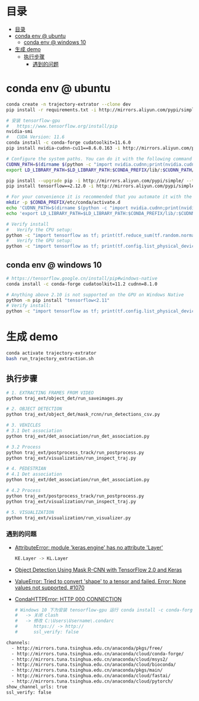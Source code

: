 <!-- @created at 2023-05-06 -->

# 目录

- [目录](#目录)
- [conda env @ ubuntu](#conda-env--ubuntu)
  - [conda env @ windows 10](#conda-env--windows-10)
- [生成 demo](#生成-demo)
  - [执行步骤](#执行步骤)
    - [遇到的问题](#遇到的问题)

<!-- ========= ========= =========  ========= ========= ========= -->

# conda env @ ubuntu

```bash
conda create -n trajectory-extrator --clone dev
pip install -r requirements.txt -i http://mirrors.aliyun.com/pypi/simple/ --trusted-host mirrors.aliyun.com

# 安装 tensorflow-gpu
#   https://www.tensorflow.org/install/pip
nvidia-smi
#   CUDA Version: 11.6
conda install -c conda-forge cudatoolkit=11.6.0
pip install nvidia-cudnn-cu11==8.6.0.163 -i http://mirrors.aliyun.com/pypi/simple/ --trusted-host mirrors.aliyun.com

# Configure the system paths. You can do it with the following command every time you start a new terminal after activating your conda environment.
CUDNN_PATH=$(dirname $(python -c "import nvidia.cudnn;print(nvidia.cudnn.__file__)"))
export LD_LIBRARY_PATH=$LD_LIBRARY_PATH:$CONDA_PREFIX/lib/:$CUDNN_PATH/lib

pip install --upgrade pip -i http://mirrors.aliyun.com/pypi/simple/ --trusted-host mirrors.aliyun.com
pip install tensorflow==2.12.0 -i http://mirrors.aliyun.com/pypi/simple/ --trusted-host mirrors.aliyun.com

# For your convenience it is recommended that you automate it with the following commands. The system paths will be automatically configured when you activate this conda environment.
mkdir -p $CONDA_PREFIX/etc/conda/activate.d
echo 'CUDNN_PATH=$(dirname $(python -c "import nvidia.cudnn;print(nvidia.cudnn.__file__)"))' >> $CONDA_PREFIX/etc/conda/activate.d/env_vars.sh
echo 'export LD_LIBRARY_PATH=$LD_LIBRARY_PATH:$CONDA_PREFIX/lib/:$CUDNN_PATH/lib' >> $CONDA_PREFIX/etc/conda/activate.d/env_vars.sh

# Verify install
#   Verify the CPU setup:
python -c "import tensorflow as tf; print(tf.reduce_sum(tf.random.normal([1000, 1000])))"
#   Verify the GPU setup:
python -c "import tensorflow as tf; print(tf.config.list_physical_devices('GPU'))"
```

## conda env @ windows 10

```bash
# https://tensorflow.google.cn/install/pip#windows-native
conda install -c conda-forge cudatoolkit=11.2 cudnn=8.1.0

# Anything above 2.10 is not supported on the GPU on Windows Native
python -m pip install "tensorflow<2.11"
# Verify install:
python -c "import tensorflow as tf; print(tf.config.list_physical_devices('GPU'))"
```

# 生成 demo

```bash
conda activate trajectory-extrator
bash run_trajectory_extraction.sh
```

## 执行步骤

```bash
# 1. EXTRACTING FRAMES FROM VIDEO
python traj_ext/object_det/run_saveimages.py

# 2. OBJECT DETECTION
python traj_ext/object_det/mask_rcnn/run_detections_csv.py

# 3. VEHICLES
# 3.1 Det association
python traj_ext/det_association/run_det_association.py

# 3.2 Process
python traj_ext/postprocess_track/run_postprocess.py
python traj_ext/visualization/run_inspect_traj.py

# 4. PEDESTRIAN
# 4.1 Det association
python traj_ext/det_association/run_det_association.py

# 4.2 Process
python traj_ext/postprocess_track/run_postprocess.py
python traj_ext/visualization/run_inspect_traj.py

# 5. VISUALIZATION
python traj_ext/visualization/run_visualizer.py
```

### 遇到的问题

- [AttributeError: module 'keras.engine' has no attribute 'Layer'](https://stackoverflow.com/a/71260250)

  ```bash
  KE.Layer -> KL.Layer
  ```

- [Object Detection Using Mask R-CNN with TensorFlow 2.0 and Keras](https://blog.paperspace.com/mask-r-cnn-tensorflow-2-0-keras/)

- [ValueError: Tried to convert 'shape' to a tensor and failed. Error: None values not supported. #1070](https://github.com/matterport/Mask_RCNN/issues/1070)

- [CondaHTTPError: HTTP 000 CONNECTION](https://zhuanlan.zhihu.com/p/260034241)

  ```bash
  # Windows 10 下为安装 tensorflow-gpu 运行 conda install -c conda-forge cudatoolkit=11.6.0 报错
  #   -> 关闭 clash
  #   -> 修改 C:\Users\Username\.condarc
  #      https:// -> http://
  #      ssl_verify: false
  ```

```bash
channels:
  - http://mirrors.tuna.tsinghua.edu.cn/anaconda/pkgs/free/
  - http://mirrors.tuna.tsinghua.edu.cn/anaconda/cloud/conda-forge/
  - http://mirrors.tuna.tsinghua.edu.cn/anaconda/cloud/msys2/
  - http://mirrors.tuna.tsinghua.edu.cn/anaconda/cloud/bioconda/
  - http://mirrors.tuna.tsinghua.edu.cn/anaconda/pkgs/main/
  - http://mirrors.tuna.tsinghua.edu.cn/anaconda/cloud/fastai/
  - http://mirrors.tuna.tsinghua.edu.cn/anaconda/cloud/pytorch/
show_channel_urls: true
ssl_verify: false
```

<!-- ========= ========= =========  ========= ========= ========= -->

<!--
- <div align="left"><img src="xxx" height="" width="640" /></div>
<details>
<summary>
</summary>
<br/>
</details>
-->

<!-- End of File -->
